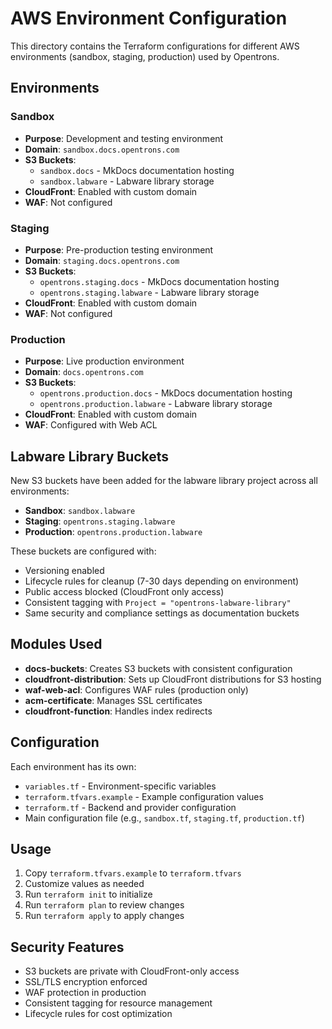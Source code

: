# AWS Environment Configuration

This directory contains the Terraform configurations for different AWS environments (sandbox, staging, production) used by Opentrons.

## Environments

### Sandbox
- **Purpose**: Development and testing environment
- **Domain**: `sandbox.docs.opentrons.com`
- **S3 Buckets**:
  - `sandbox.docs` - MkDocs documentation hosting
  - `sandbox.labware` - Labware library storage
- **CloudFront**: Enabled with custom domain
- **WAF**: Not configured

### Staging
- **Purpose**: Pre-production testing environment
- **Domain**: `staging.docs.opentrons.com`
- **S3 Buckets**:
  - `opentrons.staging.docs` - MkDocs documentation hosting
  - `opentrons.staging.labware` - Labware library storage
- **CloudFront**: Enabled with custom domain
- **WAF**: Not configured

### Production
- **Purpose**: Live production environment
- **Domain**: `docs.opentrons.com`
- **S3 Buckets**:
  - `opentrons.production.docs` - MkDocs documentation hosting
  - `opentrons.production.labware` - Labware library storage
- **CloudFront**: Enabled with custom domain
- **WAF**: Configured with Web ACL

## Labware Library Buckets

New S3 buckets have been added for the labware library project across all environments:

- **Sandbox**: `sandbox.labware`
- **Staging**: `opentrons.staging.labware`
- **Production**: `opentrons.production.labware`

These buckets are configured with:
- Versioning enabled
- Lifecycle rules for cleanup (7-30 days depending on environment)
- Public access blocked (CloudFront only access)
- Consistent tagging with `Project = "opentrons-labware-library"`
- Same security and compliance settings as documentation buckets

## Modules Used

- **docs-buckets**: Creates S3 buckets with consistent configuration
- **cloudfront-distribution**: Sets up CloudFront distributions for S3 hosting
- **waf-web-acl**: Configures WAF rules (production only)
- **acm-certificate**: Manages SSL certificates
- **cloudfront-function**: Handles index redirects

## Configuration

Each environment has its own:
- `variables.tf` - Environment-specific variables
- `terraform.tfvars.example` - Example configuration values
- `terraform.tf` - Backend and provider configuration
- Main configuration file (e.g., `sandbox.tf`, `staging.tf`, `production.tf`)

## Usage

1. Copy `terraform.tfvars.example` to `terraform.tfvars`
2. Customize values as needed
3. Run `terraform init` to initialize
4. Run `terraform plan` to review changes
5. Run `terraform apply` to apply changes

## Security Features

- S3 buckets are private with CloudFront-only access
- SSL/TLS encryption enforced
- WAF protection in production
- Consistent tagging for resource management
- Lifecycle rules for cost optimization

